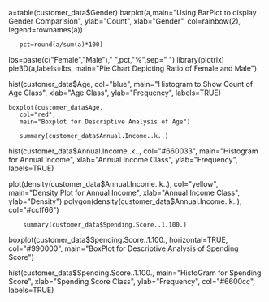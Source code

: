 a=table(customer_data$Gender)
barplot(a,main="Using BarPlot to display Gender Comparision",
       ylab="Count",
       xlab="Gender",
       col=rainbow(2),
       legend=rownames(a))

       pct=round(a/sum(a)*100)
lbs=paste(c("Female","Male")," ",pct,"%",sep=" ")
library(plotrix)
pie3D(a,labels=lbs,
   main="Pie Chart Depicting Ratio of Female and Male")


  hist(customer_data$Age,
    col="blue",
    main="Histogram to Show Count of Age Class",
    xlab="Age Class",
    ylab="Frequency",
    labels=TRUE)

    boxplot(customer_data$Age,
       col="red",
       main="Boxplot for Descriptive Analysis of Age")

       summary(customer_data$Annual.Income..k..)
hist(customer_data$Annual.Income..k..,
  col="#660033",
  main="Histogram for Annual Income",
  xlab="Annual Income Class",
  ylab="Frequency",
  labels=TRUE)

  plot(density(customer_data$Annual.Income..k..),
    col="yellow",
    main="Density Plot for Annual Income",
    xlab="Annual Income Class",
    ylab="Density")
polygon(density(customer_data$Annual.Income..k..),
        col="#ccff66")

        summary(customer_data$Spending.Score..1.100.)

boxplot(customer_data$Spending.Score..1.100.,
   horizontal=TRUE,
   col="#990000",
   main="BoxPlot for Descriptive Analysis of Spending Score")

   hist(customer_data$Spending.Score..1.100.,
    main="HistoGram for Spending Score",
    xlab="Spending Score Class",
    ylab="Frequency",
    col="#6600cc",
    labels=TRUE)

    
